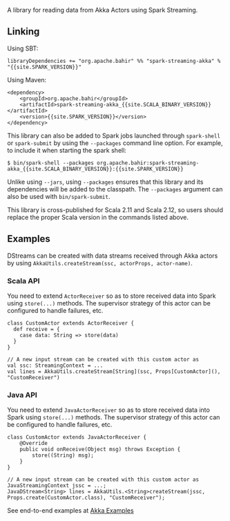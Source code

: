 
A library for reading data from Akka Actors using Spark Streaming. 

## Linking

Using SBT:

    libraryDependencies += "org.apache.bahir" %% "spark-streaming-akka" % "{{site.SPARK_VERSION}}"

Using Maven:

    <dependency>
        <groupId>org.apache.bahir</groupId>
        <artifactId>spark-streaming-akka_{{site.SCALA_BINARY_VERSION}}</artifactId>
        <version>{{site.SPARK_VERSION}}</version>
    </dependency>

This library can also be added to Spark jobs launched through `spark-shell` or `spark-submit` by using the `--packages` command line option.
For example, to include it when starting the spark shell:

    $ bin/spark-shell --packages org.apache.bahir:spark-streaming-akka_{{site.SCALA_BINARY_VERSION}}:{{site.SPARK_VERSION}}

Unlike using `--jars`, using `--packages` ensures that this library and its dependencies will be added to the classpath.
The `--packages` argument can also be used with `bin/spark-submit`.

This library is cross-published for Scala 2.11 and Scala 2.12, so users should replace the proper Scala version in the commands listed above.

## Examples

DStreams can be created with data streams received through Akka actors by using `AkkaUtils.createStream(ssc, actorProps, actor-name)`.

### Scala API

You need to extend `ActorReceiver` so as to store received data into Spark using `store(...)` methods. The supervisor strategy of
this actor can be configured to handle failures, etc.

    class CustomActor extends ActorReceiver {
      def receive = {
        case data: String => store(data)
      }
    }

    // A new input stream can be created with this custom actor as
    val ssc: StreamingContext = ...
    val lines = AkkaUtils.createStream[String](ssc, Props[CustomActor](), "CustomReceiver")

### Java API

You need to extend `JavaActorReceiver` so as to store received data into Spark using `store(...)` methods. The supervisor strategy of
this actor can be configured to handle failures, etc.

    class CustomActor extends JavaActorReceiver {
        @Override
        public void onReceive(Object msg) throws Exception {
            store((String) msg);
        }
    }

    // A new input stream can be created with this custom actor as
    JavaStreamingContext jssc = ...;
    JavaDStream<String> lines = AkkaUtils.<String>createStream(jssc, Props.create(CustomActor.class), "CustomReceiver");

See end-to-end examples at [Akka Examples](https://github.com/apache/bahir/tree/master/streaming-akka/examples)
